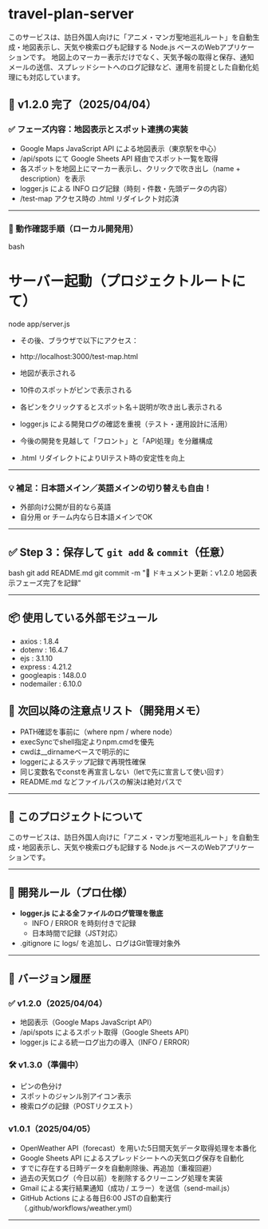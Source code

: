 # travel-plan-server

このサービスは、訪日外国人向けに「アニメ・マンガ聖地巡礼ルート」を自動生成・地図表示し、天気や検索ログも記録する Node.js ベースのWebアプリケーションです。
地図上のマーカー表示だけでなく、天気予報の取得と保存、通知メールの送信、スプレッドシートへのログ記録など、運用を前提とした自動化処理にも対応しています。

## 🔖 v1.2.0 完了（2025/04/04）

### ✅ フェーズ内容：地図表示とスポット連携の実装

- Google Maps JavaScript API による地図表示（東京駅を中心）
- /api/spots にて Google Sheets API 経由でスポット一覧を取得
- 各スポットを地図上にマーカー表示し、クリックで吹き出し（name + description）を表示
- logger.js による INFO ログ記録（時刻・件数・先頭データの内容）
- /test-map アクセス時の .html リダイレクト対応済

---

### 🔎 動作確認手順（ローカル開発用）

bash
# サーバー起動（プロジェクトルートにて）
node app/server.js

- その後、ブラウザで以下にアクセス：

- http://localhost:3000/test-map.html
- 地図が表示される
- 10件のスポットがピンで表示される
- 各ピンをクリックするとスポット名＋説明が吹き出し表示される
- logger.js による開発ログの確認を重視（テスト・運用設計に活用）
- 今後の開発を見越して「フロント」と「API処理」を分離構成
- .html リダイレクトによりUIテスト時の安定性を向上


---

### 💡 補足：日本語メイン／英語メインの切り替えも自由！

- 外部向け公開が目的なら英語
- 自分用 or チーム内なら日本語メインでOK

---

## ✅ Step 3：保存して `git add` & `commit`（任意）
bash
git add README.md
git commit -m "📝 ドキュメント更新：v1.2.0 地図表示フェーズ完了を記録"

---

## 📦 使用している外部モジュール

- axios : 1.8.4
- dotenv : 16.4.7
- ejs : 3.1.10
- express : 4.21.2
- googleapis : 148.0.0
- nodemailer : 6.10.0

## 🧭 次回以降の注意点リスト（開発用メモ）

- PATH確認を事前に（where npm / where node）
- execSyncでshell指定よりnpm.cmdを優先
- cwdは__dirnameベースで明示的に
- loggerによるステップ記録で再現性確保
- 同じ変数名でconstを再宣言しない（letで先に宣言して使い回す）
- README.md などファイルパスの解決は絶対パスで

---

## 🚀 このプロジェクトについて

このサービスは、訪日外国人向けに「アニメ・マンガ聖地巡礼ルート」を自動生成・地図表示し、天気や検索ログも記録する Node.js ベースのWebアプリケーションです。

---

## 📒 開発ルール（プロ仕様）

- **logger.js による全ファイルのログ管理を徹底**
  - INFO / ERROR を時刻付きで記録
  - 日本時間で記録（JST対応）
- .gitignore に logs/ を追加し、ログはGit管理対象外

---

## 🔄 バージョン履歴

### ✅ v1.2.0（2025/04/04）

- 地図表示（Google Maps JavaScript API）
- /api/spots によるスポット取得（Google Sheets API）
- logger.js による統一ログ出力の導入（INFO / ERROR）

### 🛠 v1.3.0（準備中）

- ピンの色分け
- スポットのジャンル別アイコン表示
- 検索ログの記録（POSTリクエスト）

###  v1.0.1（2025/04/05）

- OpenWeather API（forecast）を用いた5日間天気データ取得処理を本番化
- Google Sheets API によるスプレッドシートへの天気ログ保存を自動化
- すでに存在する日時データを自動削除後、再追加（重複回避）
- 過去の天気ログ（今日以前）を削除するクリーニング処理を実装
- Gmail による実行結果通知（成功 / エラー）を送信（send-mail.js）
- GitHub Actions による毎日6:00 JSTの自動実行（.github/workflows/weather.yml）
---
